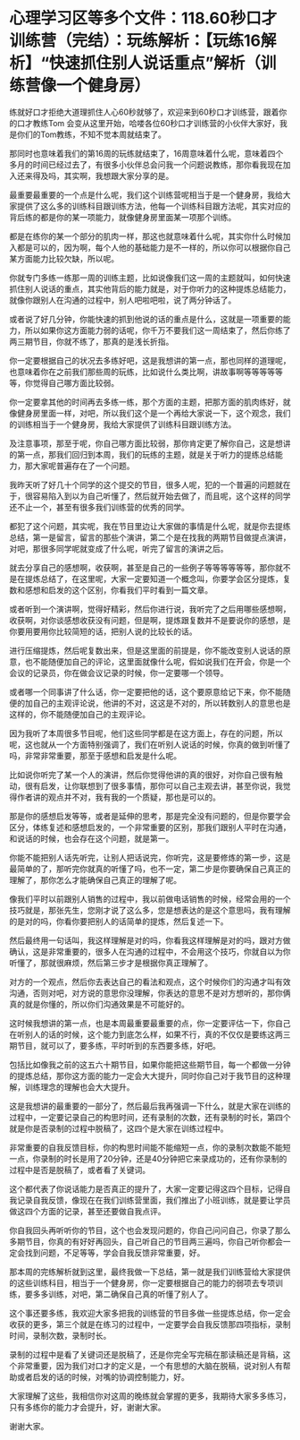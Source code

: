 # 心理学习区等多个文件：118.60秒口才训练营（完结）：玩练解析：【玩练16解析】“快速抓住别人说话重点”解析（训练营像一个健身房）

练就好口才拒绝大道理抓住人心60秒就够了，欢迎来到60秒口才训练营，跟着你的口才教练Tom 会变从这里开始，哈喽各位60秒口才训练营的小伙伴大家好，我是你们的Tom教练，不知不觉本周就结束了。

那同时也意味着我们的第16周的玩练就结束了，16周意味着什么呢，意味着四个多月的时间已经过去了，有很多小伙伴总会问我一个问题说教练，那你看我现在加入还来得及吗，其实啊，我想跟大家分享的是。

最重要最重要的一个点是什么呢，我们这个训练营呢相当于是一个健身房，我给大家提供了这么多的训练科目跟训练方法，他每一个训练科目跟方法呢，其实对应的背后练的都是你的某一项能力，就像健身房里面某一项那个训练。

都是在练你的某一个部分的肌肉一样，那这也就意味着什么呢，其实你什么时候加入都是可以的，因为啊，每个人他的基础能力是不一样的，所以你可以根据你自己某方面能力比较欠缺，所以呢。

你就专门多练一练那一周的训练主题，比如说像我们这一周的主题就叫，如何快速抓住别人说话的重点，其实他背后的能力就是，对于你听力的这种提炼总结能力，就像你跟别人在沟通的过程中，别人吧啦吧啦，说了两分钟话了。

或者说了好几分钟，你能快速的抓到他说的话的重点是什么，这就是一项重要的能力，所以如果你这方面能力弱的话呢，你千万不要我们这一周结束了，然后你练了两三期节目，你就不练了，那真的是浅长折指。

你一定要根据自己的状况去多练好吧，这是我想讲的第一点，那也同样的道理呢，也意味着你在之前我们那些周的玩练，比如说什么类比啊，讲故事啊等等等等等等，你觉得自己哪方面比较弱。

你一定要拿其他的时间再去多练一练，那个方面的主题，把那方面的肌肉练好，就像健身房里面一样，对吧，所以我们这个是一个再给大家说一下，这个观念，我们的训练相当于一个健身房，我给大家提供了训练科目跟训练方法。

及注意事项，那至于呢，你自己哪方面比较弱，那你肯定更了解你自己，这是想讲的第一点，那我们回归到本周，我们的玩练的主题，就是关于听力的提练总结能力，那大家呢普遍存在了一个问题。

我昨天听了好几十个同学的这个提交的节目，很多人呢，犯的一个普遍的问题就在于，很容易陷入到以为自己听懂了，然后就开始去做了，而且呢，这个这样的同学还不止一个，甚至有很多我们训练营的优秀的同学。

都犯了这个问题，其实呢，我在节目里边让大家做的事情是什么呢，就是你去提练总结，第一是留言，留言的那些个演讲，第二个是在找我的两期节目做提点演讲，对吧，那很多同学呢就变成了什么呢，听完了留言的演讲之后。

就去分享自己的感想啊，收获啊，甚至是自己的一些例子等等等等等等，那你就不是在提炼总结了，在这里呢，大家一定要知道一个概念叫，你要学会区分提炼，复数和感想和启发的这个区别，你看我们平时看到一篇文章。

或者听到一个演讲啊，觉得好精彩，然后你进行说，我听完了之后用哪些感想啊，收获啊，对你谈感想收获没有问题，但是啊，提炼跟复数并不是要说你的感想，是你要用要用你比较简短的话，把别人说的比较长的话。

进行压缩提炼，然后呢复数出来，但是这里面的前提是，你不能改变别人说话的原意，也不能随便加自己的评论，这里面就像什么呢，假如说我们在开会，你是一个会议的记录员，你在做会议记录的时候，你一定要哪一个领导。

或者哪一个同事讲了什么话，你一定要把他的话，这个要原意给记下来，你不能随便的加自己的主观评论说，他讲的不对，这这是不对的，所以转数别人的意思也是这样的，你不能随便加自己的主观评论。

因为我听了本周很多节目呢，他们这些同学都是在这方面上，存在的问题，所以呢，这也就从一个方面特别强调了，我们在听别人说话的时候，你真的做到听懂了吗，非常非常重要，那至于感想和启发是什么呢。

比如说你听完了某一个人的演讲，然后你觉得他讲的真的很好，对你自己很有触动，很有启发，让你联想到了很多事情，那你可以自己主观去讲，甚至你说，我觉得作者讲的观点并不对，我有我的一个质疑，那也是可以的。

那是你的感想启发等等，或者是延伸的思考，那是完全没有问题的，但是你要学会区分，体练复述和感想启发的，一个非常重要的区别，那我们跟别人平时在沟通，和说话的时候，也会存在这个问题，就是第一。

你能不能把别人话先听完，让别人把话说完，你听完，这是要修炼的第一步，这是最简单的了，那听完你就真的听懂了吗，也不一定，第二步是你要确保自己真正的理解了，那你怎么才能确保自己真正的理解了呢。

像我们平时以前跟别人销售的过程中，我以前做电话销售的时候，经常会用的一个技巧就是，那张先生，您刚才说了这么多，您是想表达的是这个意思吗，我有理解的是对的吗，你看你要把别人的话简单的提炼，然后复述一下。

然后最终用一句话叫，我这样理解是对的吗，你看我这样理解是对的吗，跟对方做确认，这是非常重要的，很多人在沟通的过程中，不会用这个技巧，你就自以为你听懂了，那就很麻烦，然后第三步才是根据你真正理解了。

对方的一个观点，然后你去表达自己的看法和观点，这个时候你们的沟通才叫有效沟通，否则对吧，对方说的意思你没理解，你表达的意思不是对方想听的，那你俩真的就是你懂的，所以你们沟通效果是不可能好的。

这时候我想讲的第一点，也是本周最重要最重要的点，你一定要评估一下，你自己在听别人的话的时候，这个能力到底怎么样，如果不行，真的不仅仅是要练这两三期节目，就可以了，要多练，平时听到的东西要多练，好吧。

包括比如像我之前的这五六十期节目，如果你能把这些期节目，每一个都做一分钟的提炼总结，那你这方面的能力一定会大大提升，同时你自己对于我节目的这种理解，训练理念的理解也会大大提升。

这是我想讲的最重要的一部分了，然后最后我再强调一下什么，就是大家在训练的过程中，一定要记录自己的构思时间，还有录制的次数，还有录制的时长，第四个就是你是否录制的过程中脱稿了，这四个是大家在训练过程中。

非常重要的自我反馈目标，你的构思时间能不能缩短一点，你的录制次数能不能短一点，你录制的时长是用了20分钟，还是40分钟把它来录成功的，还有你录制的过程中是否是脱稿了，或者看了关键词。

这个都代表了你说话能力是否真正的提升了，大家一定要记得这四个目标，记得自我记录自我反馈，像现在在我们训练营里面，我们推出了小班训练，就是要让学员做这四个方面的记录，甚至还要做自我点评。

你自我回头再听听你的节目，这个也会发现问题的，你自己问问自己，你录了那么多期节目，你真的有好好再回头，自己听自己的节目两三遍吗，你自己听你都会一定会找到问题，不足等等，学会自我反馈非常重要，好。

那本周的完练解析就到这里，最终我做一下总结，第一就是我们训练营给大家提供的这些训练科目，相当于一个健身房，你一定要根据自己的能力的弱项去专项训练，要多多训练，对吧，第二确保自己真的听懂了别人了。

这个事还要多练，我欢迎大家多把我的训练营的节目多做一些提炼总结，你一定会收获的更多，第三个就是在练习的过程中，一定要学会自我反馈那四项指标，录制时间，录制次数，录制时长。

录制的过程中是看了关键词还是脱稿了，还是你完全写完稿在那读稿还是背稿，这个非常重要，因为我们对口才的定义是，一个有思想的大脑在脱稿，说对别人有帮助或者启发的话的时候，对嘴的协调控制能力，好。

大家理解了这些，我相信你对这周的晚练就会掌握的更多，我期待大家多多练习，只有多练你的能力才会提升，好，谢谢大家。

谢谢大家。